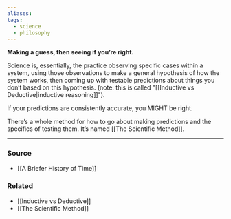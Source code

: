 ```yaml
---
aliases: 
tags:
  - science
  - philosophy
---
```

**Making a guess, then seeing if you’re right.**

Science is, essentially, the practice observing specific cases within a system, using those observations to make a general hypothesis of how the system works, then coming up with testable predictions about things you don’t based on this hypothesis. (note: this is called "[[Inductive vs Deductive|inductive reasoning]]").

If your predictions are consistently accurate, you MIGHT be right. 

There’s a whole method for how to go about making predictions and the specifics of testing them. It’s named [[The Scientific Method]].

---

### Source
- [[A Briefer History of Time]]

### Related
- [[Inductive vs Deductive]]
- [[The Scientific Method]]